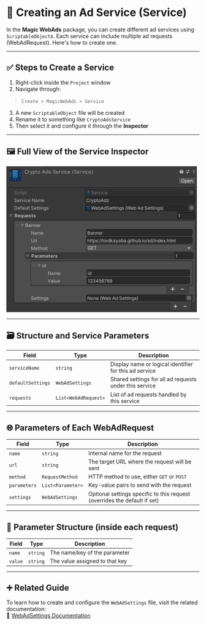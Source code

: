 # 🧩 Creating an Ad Service (Service)

In the **Magic WebAds** package, you can create different ad services using `ScriptableObject`s. Each service can include multiple ad requests (WebAdRequest). Here's how to create one.

---

## ✅ Steps to Create a Service

1. Right-click inside the `Project` window  
2. Navigate through:

> `Create > MagicWebAds > Service`

3. A new `ScriptableObject` file will be created  
4. Rename it to something like `CryptoAdsService`  
5. Then select it and configure it through the **Inspector**

---

## 🖼 Full View of the Service Inspector

![Full view of the service inspector](../Images//service-full-view.png)

---

## 🗃 Structure and Service Parameters

| Field                | Type                  | Description                                                             |
|----------------------|------------------------|-------------------------------------------------------------------------|
| `serviceName`        | `string`               | Display name or logical identifier for this ad service                  |
| `defaultSettings`    | `WebAdSettings`        | Shared settings for all ad requests under this service                  |
| `requests`           | `List<WebAdRequest>`   | List of ad requests handled by this service                             |

---

## 🌐 Parameters of Each WebAdRequest

| Field             | Type                  | Description                                                                 |
|--------------------|------------------------|------------------------------------------------------------------------------|
| `name`             | `string`               | Internal name for the request                                                |
| `url`              | `string`               | The target URL where the request will be sent                               |
| `method`           | `RequestMethod`        | HTTP method to use, either `GET` or `POST`                                  |
| `parameters`       | `List<Parameter>`      | Key-value pairs to send with the request                                    |
| `settings`         | `WebAdSettings`        | Optional settings specific to this request (overrides the default if set)   |

---

## 🧩 Parameter Structure (inside each request)

| Field    | Type     | Description                        |
|----------|----------|------------------------------------|
| `name`   | `string` | The name/key of the parameter      |
| `value`  | `string` | The value assigned to that key     |

---

## ➕ Related Guide

To learn how to create and configure the `WebAdSettings` file, visit the related documentation:  
📄 [WebAdSettings Documentation](webadsettings.md)